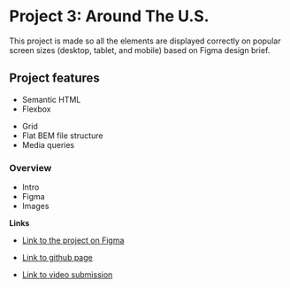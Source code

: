 # Project 3: Around The U.S.

This project is made so all the elements are displayed correctly on popular screen sizes (desktop, tablet, and mobile) based on Figma design brief.

## Project features

- Semantic HTML
- Flexbox

* Grid
* Flat BEM file structure
* Media queries

### Overview

- Intro
- Figma
- Images

**Links**

- [Link to the project on Figma](https://www.figma.com/file/ii4xxsJ0ghevUOcssTlHZv/Sprint-3%3A-Around-the-US?node-id=0%3A1)

* [Link to github page](https://alyssacrittenden.github.io/se_project_aroundtheus/)

* [Link to video submission](https://www.loom.com/share/4748cddd6de5486cb5983b7595e3ed50?sid=75e48ebb-58c4-41ff-bb4b-c7f20b397e30)
